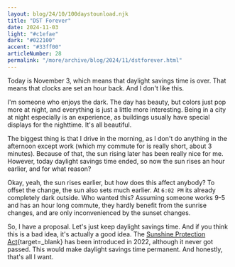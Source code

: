 ```yaml
---
layout: blog/24/10/100daystounload.njk
title: "DST Forever"
date: 2024-11-03
light: "#c1efae"
dark: "#022100"
accent: "#33ff00"
articleNumber: 28
permalink: "/more/archive/blog/2024/11/dstforever.html"
---
```

Today is November 3, which means that daylight savings time is over. That means that clocks are set an hour back. And I don't like this.

I'm someone who enjoys the dark. The day has beauty, but colors just pop more at night, and everything is just a little more interesting. Being in a city at night especially is an experience, as buildings usually have special displays for the nighttime. It's all beautiful.

The biggest thing is that I drive in the morning, as I don't do anything in the afternoon except work (which my commute for is really short, about 3 minutes). Because of that, the sun rising later has been really nice for me. However, today daylight savings time ended, so now the sun rises an hour earlier, and for what reason?

Okay, yeah, the sun rises earlier, but how does this affect anybody? To offset the change, the sun also sets much earlier. At `6:02 PM` its already completely dark outside. Who wanted this? Assuming someone works 9-5 and has an hour long commute, they hardly benefit from the sunrise changes, and are only inconvenienced by the sunset changes.

So, I have a proposal. Let's just keep daylight savings time. And if you think this is a bad idea, it's actually a good idea. The [Sunshine Protection Act](https://www.congress.gov/bill/117th-congress/senate-bill/623){target=_blank} has been introduced in 2022, although it never got passed. This would make daylight savings time permanent. And honestly, that's all I want.